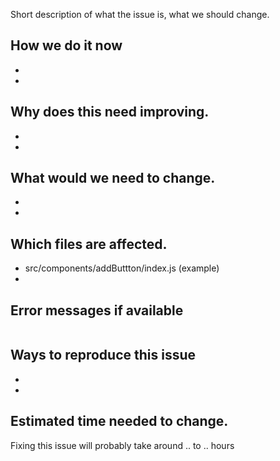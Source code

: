 Short description of what the issue is, what we should change.

## How we do it now
-
-

## Why does this need improving.
-
-

## What would we need to change.
-
-

## Which files are affected.
- src/components/addButtton/index.js (example)
-

## Error messages if available
```

```

## Ways to reproduce this issue
-
-

## Estimated time needed to change.
Fixing this issue will probably take around .. to .. hours
